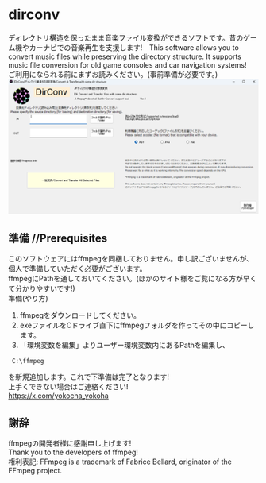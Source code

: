 # dirconv
ディレクトリ構造を保ったまま音楽ファイル変換ができるソフトです。昔のゲーム機やカーナビでの音楽再生を支援します!　This software allows you to convert music files while preserving the directory structure. It supports music file conversion for old game consoles and car navigation systems!  
ご利用になられる前にまずお読みください。(事前準備が必要です。)  
![画像](./img1.png)  

## 準備 //Prerequisites  
このソフトウェアにはffmpegを同梱しておりません。申し訳ございませんが、個人で準備していただく必要がございます。  
ffmpegにPathを通しておいてください。(ほかのサイト様をご覧になる方が早くて分かりやすいです!)  
準備(やり方)  
1. ffmpegをダウンロードしてください。
3. exeファイルをCドライブ直下にffmpegフォルダを作ってその中にコピーします。
4. 「環境変数を編集」よりユーザー環境変数内にあるPathを編集し、
```
 C:\ffmpeg
 ```
を新規追加します。これで下準備は完了となります!  
上手くできない場合はご連絡ください!  
https://x.com/yokocha_yokoha  

## 謝辞  
ffmpegの開発者様に感謝申し上げます!  
Thank you to the developers of ffmpeg!  
権利表記:
FFmpeg is a trademark of Fabrice Bellard, originator of the FFmpeg project.  
